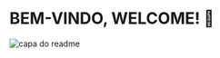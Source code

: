 # BEM-VINDO, WELCOME! :wave:

![capa do readme](https://user-images.githubusercontent.com/107258826/174150452-31c8ac00-0bfa-475a-ac54-b6f4923797ab.jpg)
